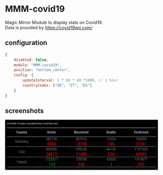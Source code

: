 # MMM-covid19
Magic Mirror Module to display stats on Covid19.  
Data is provided by _https://covid19api.com/_  

## configuration
```js
{
    disabled: false,
    module: "MMM-covid19",
    position: "bottom_center",
    config: {
        updateInterval: 1 * 60 * 60 *1000, // 1 hour
        countryCodes: ["DE", "IT", "ES"]
    }
}
```

## screenshots
![MMM-covid19](docs/MMM-covid19.png)